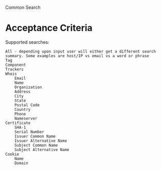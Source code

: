 Common Search

Acceptance Criteria
===================

Supported searches:

    All - depending upon input user will either get a different search summary. Some examples are host/IP vs email vs a word or phrase
    Tag
    Component
    Trackers
    Whois
        Email
        Name
        Organization
        Address
        City
        State
        Postal Code
        Country
        Phone
        Nameserver
    Certificate
        SHA-1
        Serial Number
        Issuer Common Name
        Issuer Alternative Name
        Subject Common Name
        Subject Alternative Name
    Cookie
        Name
        Domain